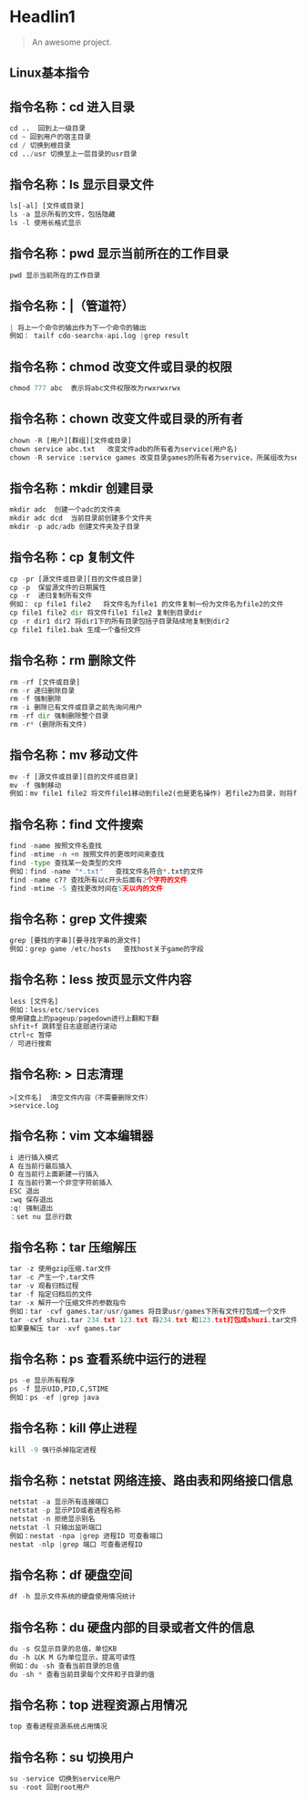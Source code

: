 # Headlin1

> An awesome project.

## Linux基本指令

## 指令名称：cd 进入目录

```python
cd ..  回到上一级目录
cd ~ 回到用户的宿主目录
cd / 切换到根目录
cd ../usr 切换至上一层目录的usr目录
```

## 指令名称：ls 显示目录文件

```python
ls[-al] [文件或目录]
ls -a 显示所有的文件，包括隐藏
ls -l 使用长格式显示
```

## 指令名称：pwd 显示当前所在的工作目录

```python
pwd 显示当前所在的工作目录
```

## 指令名称：|（管道符）

```python
| 将上一个命令的输出作为下一个命令的输出
例如： tailf cdo-searchx-api.log |grep result
```

## 指令名称：chmod 改变文件或目录的权限

```python
chmod 777 abc  表示将abc文件权限改为rwxrwxrwx  
```

## 指令名称：chown 改变文件或目录的所有者

```python
chown -R [用户][群组][文件或目录]
chown service abc.txt   改变文件adb的所有者为service(用户名)
chown -R service :service games 改变目录games的所有者为service，所属组改为services
```

## 指令名称：mkdir 创建目录

```python
mkdir adc  创建一个adc的文件夹
mkdir adc dcd  当前目录前创建多个文件夹
mkdir -p adc/adb 创建文件夹及子目录
```

## 指令名称：cp 复制文件

```python
cp -pr [源文件或目录][目的文件或目录]
cp -p  保留源文件的日期属性
cp -r  递归复制所有文件
例如： cp file1 file2   将文件名为file1 的文件复制一份为文件名为file2的文件
cp file1 file2 dir 将文件file1 file2 复制到目录dir
cp -r dir1 dir2 将dir1下的所有目录包括子目录陆续地复制到dir2
cp file1 file1.bak 生成一个备份文件
```

## 指令名称：rm 删除文件

```python
rm -rf [文件或目录]
rm -r 递归删除目录
rm -f 强制删除
rm -i 删除已有文件或目录之前先询问用户
rm -rf dir 强制删除整个目录
rm -r* (删除所有文件)
```

## 指令名称：mv 移动文件

```python
mv -f [源文件或目录][目的文件或目录]
mv -f 强制移动
例如：mv file1 file2 将文件file1移动到file2(也是更名操作) 若file2为目录，则将file1移动到file2目录下
```

## 指令名称：find 文件搜索

```python
find -name 按照文件名查找
find -mtime -n +n 按照文件的更改时间来查找
find -type 查找某一处类型的文件
例如：find -name "*.txt"   查找文件名符合*.txt的文件
find -name c?? 查找所有以c开头后面有2个字符的文件
find -mtime -5 查找更改时间在5天以内的文件
```

## 指令名称：grep 文件搜索

```python
grep [要找的字串][要寻找字串的源文件]
例如：grep game /etc/hosts   查找host关于game的字段
```

## 指令名称：less 按页显示文件内容

```python
less [文件名]
例如：less/etc/services
使用键盘上的pageup/pagedown进行上翻和下翻
shfit+f 跳转至日志底部进行滚动
ctrl+c 暂停
/ 可进行搜索
```

## 指令名称: > 日志清理

```pyhon
>[文件名]  清空文件内容（不需要删除文件）
>service.log
```

## 指令名称：vim 文本编辑器

```python
i 进行插入模式
A 在当前行最后插入
O 在当前行上面新建一行插入
I 在当前行第一个非空字符前插入
ESC 退出
:wq 保存退出
:q! 强制退出
：set nu 显示行数
```

## 指令名称：tar 压缩解压

```python
tar -z 使用gzip压缩.tar文件
tar -c 产生一个.tar文件
tar -v 观看归档过程
tar -f 指定归档后的文件
tar -x 解开一个压缩文件的参数指令
例如：tar -cvf games.tar/usr/games 将目录usr/games下所有文件打包成一个文件
tar -cvf shuzi.tar 234.txt 123.txt 将234.txt 和123.txt打包成shuzi.tar文件
如果要解压 tar -xvf games.tar
```

## 指令名称：ps 查看系统中运行的进程

```python
ps -e 显示所有程序
ps -f 显示UID,PID,C,STIME
例如：ps -ef |grep java
```

## 指令名称：kill 停止进程

```Python
kill -9 强行杀掉指定进程
```

## 指令名称：netstat 网络连接、路由表和网络接口信息

```python
netstat -a 显示所有连接端口
netstat -p 显示PID或者进程名称
netstat -n 拒绝显示别名
netstat -l 只输出监听端口
例如：nestat -npa |grep 进程ID 可查看端口
nestat -nlp |grep 端口 可查看进程ID
```

## 指令名称：df 硬盘空间

```python
df -h 显示文件系统的硬盘使用情况统计
```

## 指令名称：du 硬盘内部的目录或者文件的信息

```python
du -s 仅显示目录的总值，单位KB
du -h 以K M G为单位显示，提高可读性
例如：du -sh 查看当前目录的总值
du -sh * 查看当前目录每个文件和子目录的值
```

## 指令名称：top 进程资源占用情况

```python
top 查看进程资源系统占用情况
```

## 指令名称：su 切换用户

```python
su -service 切换到service用户
su -root 回到root用户
```

